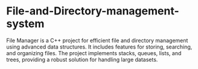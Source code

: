 # File-and-Directory-management-system
File Manager is a C++ project for efficient file and directory management using advanced data structures. It includes features for storing, searching, and organizing files. The project implements stacks, queues, lists, and trees, providing a robust solution for handling large datasets.
